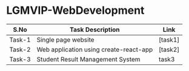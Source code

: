 # LGMVIP-WebDevelopment

| S.No | Task Description | Link | 
|------|--------------|------|
|Task-1|Single page website|[task1]|
|Task-2|Web application using create-react-app|[task2]|
|Task-3|Student Result Management System|task3|

